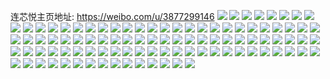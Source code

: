 连芯悦主页地址: https://weibo.com/u/3877299146 
![](https://wx4.sinaimg.cn/mw2000/e71ae3caly1h9eqbnaz31j20rs110tk8.jpg) 
![](https://wx4.sinaimg.cn/mw2000/e71ae3caly1h9eqbo42aaj20rs110tj7.jpg) 
![](https://wx4.sinaimg.cn/mw2000/e71ae3caly1h9eqbm8gqtj20zk1bf13e.jpg) 
![](https://wx4.sinaimg.cn/mw2000/e71ae3caly1h9eqbq21nhj20zk1bfqjl.jpg) 
![](https://wx4.sinaimg.cn/mw2000/e71ae3caly1h8u7n5zbvtj20wi17ctss.jpg) 
![](https://wx4.sinaimg.cn/mw2000/e71ae3caly1h8u7n5jdh3j20wi17ck6f.jpg) 
![](https://wx4.sinaimg.cn/mw2000/e71ae3caly1h8u7n6vpi6j20wi17dx5v.jpg) 
![](https://wx4.sinaimg.cn/mw2000/e71ae3caly1h8u7n7gsysj20wi17casg.jpg) 
![](https://wx4.sinaimg.cn/mw2000/e71ae3caly1h7ynkys2ixj20wi17cthm.jpg) 
![](https://wx4.sinaimg.cn/mw2000/e71ae3caly1h7ynkz1pzsj20wi17cahx.jpg) 
![](https://wx4.sinaimg.cn/mw2000/e71ae3caly1h7ynkzatyfj20wi17cq9h.jpg) 
![](https://wx4.sinaimg.cn/mw2000/e71ae3caly1h7ynkzrh6fj21o0280e81.jpg) 
![](https://wx4.sinaimg.cn/mw2000/e71ae3caly1h7ynkykc8xj20wi17ckax.jpg) 
![](https://wx4.sinaimg.cn/mw2000/e71ae3caly1h7ynl120pjj20u01407fc.jpg) 
![](https://wx4.sinaimg.cn/mw2000/e71ae3caly1h7ynowg296j20w416tkej.jpg) 
![](https://wx4.sinaimg.cn/mw2000/e71ae3caly1h76fes3iqnj21o02801ky.jpg) 
![](https://wx4.sinaimg.cn/mw2000/e71ae3caly1h76fep03jlj21o0280k2v.jpg) 
![](https://wx4.sinaimg.cn/mw2000/e71ae3caly1h76fepv94mj22c0340u0x.jpg) 
![](https://wx4.sinaimg.cn/mw2000/e71ae3caly1h76fen31cfj21o0280qhg.jpg) 
![](https://wx4.sinaimg.cn/mw2000/e71ae3caly1h6tr9c9odpj20wi17cjto.jpg) 
![](https://wx4.sinaimg.cn/mw2000/e71ae3caly1h6tr9cp2u9j20wi17c0vs.jpg) 
![](https://wx4.sinaimg.cn/mw2000/e71ae3caly1h6tr9f07vrj20wi17c18r.jpg) 
![](https://wx4.sinaimg.cn/mw2000/e71ae3caly1h6tr9fhxcbj20wi17cwwi.jpg) 
![](https://wx4.sinaimg.cn/mw2000/e71ae3caly1h6tr9g13zkj20wi17casl.jpg) 
![](https://wx4.sinaimg.cn/mw2000/e71ae3caly1h6tr9gjxdoj20wi17c7n2.jpg) 
![](https://wx4.sinaimg.cn/mw2000/e71ae3caly1h4fiy0q1hsj20wi17cqeu.jpg) 
![](https://wx4.sinaimg.cn/mw2000/e71ae3caly1h4fiy2lnxpj22c0340x6p.jpg) 
![](https://wx4.sinaimg.cn/mw2000/e71ae3caly1h4fiy4cbulj20u01404e4.jpg) 
![](https://wx4.sinaimg.cn/mw2000/e71ae3caly1h4fixz2sk2j20wi17cdxu.jpg) 
![](https://wx4.sinaimg.cn/mw2000/e71ae3caly1h4fj288pndj20mi0u010n.jpg) 
![](https://wx4.sinaimg.cn/mw2000/e71ae3caly1h4fiz7jnh3j21hc1z4x6p.jpg) 
![](https://wx4.sinaimg.cn/mw2000/e71ae3caly1h4fj1dsvs6j22c0340x6p.jpg) 
![](https://wx4.sinaimg.cn/mw2000/e71ae3caly1h3syhd69faj20u0140qc5.jpg) 
![](https://wx4.sinaimg.cn/mw2000/e71ae3caly1h3syhgish6j20u0140n2f.jpg) 
![](https://wx4.sinaimg.cn/mw2000/e71ae3caly1h3syhe4oz4j20u0140gx5.jpg) 
![](https://wx4.sinaimg.cn/mw2000/e71ae3caly1h3syhc0fnsj20u0140q8f.jpg) 
![](https://wx4.sinaimg.cn/mw2000/e71ae3caly1h3syhfym2hj20u0140wju.jpg) 
![](https://wx4.sinaimg.cn/mw2000/e71ae3caly1h31rppw2j0j20wi17c10y.jpg) 
![](https://wx4.sinaimg.cn/mw2000/e71ae3caly1h31rpr6plmj20wi17c1bj.jpg) 
![](https://wx4.sinaimg.cn/mw2000/e71ae3caly1h31rpkkkywj20wi17cdpi.jpg) 
![](https://wx4.sinaimg.cn/mw2000/e71ae3caly1h31rq0vqbwj20wi17cn5m.jpg) 
![](https://wx4.sinaimg.cn/mw2000/e71ae3caly1h31rq370dwj20wi17cguh.jpg) 
![](https://wx4.sinaimg.cn/mw2000/e71ae3caly1h31rq2hpkyj20wi17cn7u.jpg) 
![](https://wx4.sinaimg.cn/mw2000/e71ae3caly1h30nknho7hj20u00u011j.jpg) 
![](https://wx4.sinaimg.cn/mw2000/e71ae3caly1h30nkfxi00j22c03407wj.jpg) 
![](https://wx4.sinaimg.cn/mw2000/e71ae3caly1h30nkn6zhyj20wi17cam0.jpg) 
![](https://wx4.sinaimg.cn/mw2000/e71ae3caly1h30nkjmjb4j23402c0qv5.jpg) 
![](https://wx4.sinaimg.cn/mw2000/e71ae3caly1h30nknwutxj20wi17cwnd.jpg) 
![](https://wx4.sinaimg.cn/mw2000/e71ae3caly1h30nko6lluj20pe0j2ae1.jpg) 
![](https://wx4.sinaimg.cn/mw2000/e71ae3caly1h0pp03i78yj22o03k0b2b.jpg) 
![](https://wx4.sinaimg.cn/mw2000/e71ae3caly1h0pozvg50dj22c0340x6q.jpg) 
![](https://wx4.sinaimg.cn/mw2000/e71ae3caly1h0pp059vh3j22c0340x6p.jpg) 
![](https://wx4.sinaimg.cn/mw2000/e71ae3caly1h0pozyon58j22o03k07wj.jpg) 
![](https://wx4.sinaimg.cn/mw2000/e71ae3caly1gxxw8zt9pgj21hc1z4tsf.jpg) 
![](https://wx4.sinaimg.cn/mw2000/e71ae3caly1gxxw8wmyuuj22402tchdt.jpg) 
![](https://wx4.sinaimg.cn/mw2000/e71ae3caly1gxxw8w4zo2j22402tckjl.jpg) 
![](https://wx4.sinaimg.cn/mw2000/e71ae3caly1gxxw900nzhj20wi17cn81.jpg) 
![](https://wx4.sinaimg.cn/mw2000/e71ae3caly1gxxw90o0ruj20wi17cn9d.jpg) 
![](https://wx4.sinaimg.cn/mw2000/e71ae3caly1gxxwd9fy21j22402tc7wi.jpg) 
![](https://wx4.sinaimg.cn/mw2000/e71ae3caly1gxxwkcutvtj20wi17cdjx.jpg) 
![](https://wx4.sinaimg.cn/mw2000/e71ae3caly1gxxwgu4v9cj20mi0u0wrj.jpg) 
![](https://wx4.sinaimg.cn/mw2000/e71ae3caly1gxxwd8u59jj22402tcqv5.jpg) 
![](https://wx4.sinaimg.cn/mw2000/e71ae3caly1gxcpczscr6j21hc1z47wh.jpg) 
![](https://wx4.sinaimg.cn/mw2000/e71ae3caly1gxcpd05v02j20wi17c7g5.jpg) 
![](https://wx4.sinaimg.cn/mw2000/e71ae3caly1gxcpd0e0iaj20u0140k1r.jpg) 
![](https://wx4.sinaimg.cn/mw2000/e71ae3caly1gxcpd0p532j20vc15swso.jpg) 
![](https://wx4.sinaimg.cn/mw2000/e71ae3caly1gxcpd1ie8yj22402tc7wi.jpg) 
![](https://wx4.sinaimg.cn/mw2000/e71ae3caly1gxcpd0zwcuj20vc15sk7x.jpg) 
![](https://wx4.sinaimg.cn/mw2000/e71ae3caly1gxcpd20c8jj21hc1z44qp.jpg) 
![](https://wx4.sinaimg.cn/mw2000/e71ae3caly1gxcpd2pfy3j21hc1z4e6a.jpg) 
![](https://wx4.sinaimg.cn/mw2000/e71ae3caly1gxcpcz56vyj20wi17cqeb.jpg) 
![](https://wx4.sinaimg.cn/mw2000/e71ae3caly1gwxr2e2a3bj20u014012g.jpg) 
![](https://wx4.sinaimg.cn/mw2000/e71ae3caly1gwxr2cw5ljj20u0140k31.jpg) 
![](https://wx4.sinaimg.cn/mw2000/e71ae3caly1gwxr2f9bfdj20u0140wog.jpg) 
![](https://wx4.sinaimg.cn/mw2000/e71ae3caly1gwxr2jo29kj20u0140k31.jpg) 
![](https://wx4.sinaimg.cn/mw2000/e71ae3caly1gwxr2bit4xj20u014012i.jpg) 
![](https://wx4.sinaimg.cn/mw2000/e71ae3caly1gwxr2ilcw5j20u0140h1q.jpg) 
![](https://wx4.sinaimg.cn/mw2000/e71ae3caly1gwxr2lu47vj20u0140nao.jpg) 
![](https://wx4.sinaimg.cn/mw2000/e71ae3caly1gwxr2h7lg9j20u014148p.jpg) 
![](https://wx4.sinaimg.cn/mw2000/e71ae3caly1gwxr2ks4bej20u0140ao6.jpg) 
![](https://wx4.sinaimg.cn/mw2000/e71ae3caly1gwdwyrdiwoj20wi17cgx6.jpg) 
![](https://wx4.sinaimg.cn/mw2000/e71ae3caly1gwdwyqwjcuj20wi17ch1g.jpg) 
![](https://wx4.sinaimg.cn/mw2000/e71ae3caly1gwdwytcez9j22c03407wj.jpg) 
![](https://wx4.sinaimg.cn/mw2000/e71ae3caly1gwdwyyvs52j22c0340hdw.jpg) 
![](https://wx4.sinaimg.cn/mw2000/e71ae3caly1gwdwywo8oyj21jk2234qp.jpg) 
![](https://wx4.sinaimg.cn/mw2000/e71ae3caly1gwdwyvomvej22c0340b2c.jpg) 
![](https://wx4.sinaimg.cn/mw2000/e71ae3caly1gwdwyxegzbj21jk2231kx.jpg) 
![](https://wx4.sinaimg.cn/mw2000/e71ae3caly1gwdwz092sfj22c0340qv8.jpg) 
![](https://wx4.sinaimg.cn/mw2000/e71ae3caly1gwdwz1424qj22c0340kjl.jpg) 
![](https://wx4.sinaimg.cn/mw2000/e71ae3caly1gw3i9n27yhj20wi17dttc.jpg) 
![](https://wx4.sinaimg.cn/mw2000/e71ae3caly1gw3hapkpcgj21o0280hdu.jpg) 
![](https://wx4.sinaimg.cn/mw2000/e71ae3caly1gw3hb9jztbj22c03404qs.jpg) 
![](https://wx4.sinaimg.cn/mw2000/e71ae3caly1gw3hvcg54dj21o0280kjm.jpg) 
![](https://wx4.sinaimg.cn/mw2000/e71ae3caly1gw3hamlbxcj20wi17c7m8.jpg) 
![](https://wx4.sinaimg.cn/mw2000/e71ae3caly1gw3hb7qd44j22c0340npf.jpg) 
![](https://wx4.sinaimg.cn/mw2000/004eoKD0ly1gv95igb2jgj61z41hchdt02.jpg) 
![](https://wx4.sinaimg.cn/mw2000/004eoKD0ly1gv95igvd0lj62402tce8102.jpg) 
![](https://wx4.sinaimg.cn/mw2000/004eoKD0ly1gv95ihgfgdj61hc1z4hdt02.jpg) 
